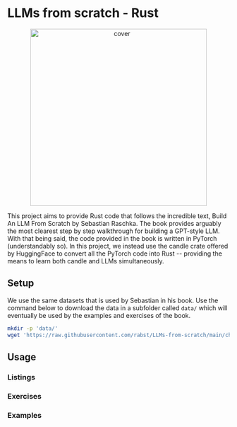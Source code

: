# LLMs from scratch - Rust

<p align="center">
  <img height="400" src="https://d3ddy8balm3goa.cloudfront.net/llms-from-scratch-rs/title.svg" alt="cover">
</p>

This project aims to provide Rust code that follows the incredible text,
Build An LLM From Scratch by Sebastian Raschka. The book provides arguably
the most clearest step by step walkthrough for building a GPT-style LLM. With
that being said, the code provided in the book is written in PyTorch (understandably
so). In this project, we instead use the candle crate offered by HuggingFace to
convert all the PyTorch code into Rust -- providing the means to learn both candle
and LLMs simultaneously.

## Setup

We use the same datasets that is used by Sebastian in his book. Use the command
below to download the data in a subfolder called `data/` which will eventually
be used by the examples and exercises of the book.

```sh
mkdir -p 'data/'
wget 'https://raw.githubusercontent.com/rabst/LLMs-from-scratch/main/ch02/01_main-chapter-code/the-verdict.txt' -O 'data/the-verdict.txt'
```

## Usage

### Listings

### Exercises

### Examples
